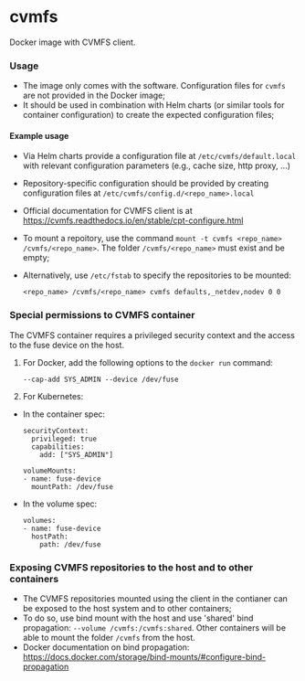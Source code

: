 # cvmfs

Docker image with CVMFS client.


### Usage
- The image only comes with the software. Configuration files for `cvmfs` are not provided in the Docker image;
- It should be used in combination with Helm charts (or similar tools for container configuration) to create the expected configuration files;

#### Example usage
- Via Helm charts provide a configuration file at `/etc/cvmfs/default.local` with relevant configuration parameters (e.g., cache size, http proxy, ...)
- Repository-specific configuration should be provided by creating configuration files at `/etc/cvmfs/config.d/<repo_name>.local`
- Official documentation for CVMFS client is at https://cvmfs.readthedocs.io/en/stable/cpt-configure.html

- To mount a repoitory, use the command `mount -t cvmfs <repo_name> /cvmfs/<repo_name>`. The folder `/cvmfs/<repo_name>` must exist and be empty;
- Alternatively, use `/etc/fstab` to specify the repositories to be mounted:
    ```
    <repo_name> /cvmfs/<repo_name> cvmfs defaults,_netdev,nodev 0 0
    ````


### Special permissions to CVMFS container
The CVMFS container requires a privileged security context and the access to the fuse device on the host.
1. For Docker, add the following options to the `docker run` command:
    ```
    --cap-add SYS_ADMIN --device /dev/fuse 
    ```

2. For Kubernetes:
  - In the container spec:
    ```
    securityContext:
      privileged: true
      capabilities:
        add: ["SYS_ADMIN"]

    volumeMounts:
    - name: fuse-device
      mountPath: /dev/fuse
    ```

  - In the volume spec:
    ```
    volumes:
    - name: fuse-device
      hostPath:
        path: /dev/fuse
    ```


### Exposing CVMFS repositories to the host and to other containers
- The CVMFS repositories mounted using the client in the contianer can be exposed to the host system and to other containers;
- To do so, use bind mount with the host and use 'shared' bind propagation: `--volume /cvmfs:/cvmfs:shared`. Other containers will be able to mount the folder `/cvmfs` from the host.
- Docker documentation on bind propagation: https://docs.docker.com/storage/bind-mounts/#configure-bind-propagation

